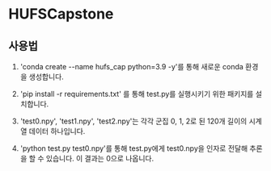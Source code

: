 # HUFSCapstone

## 사용법

1. 'conda create --name hufs_cap python=3.9 -y'를 통해 새로운 conda 환경을 생성합니다.

2. 'pip install -r requirements.txt' 를 통해 test.py를 실행시키기 위한 패키지를 설치합니다.

3. 'test0.npy', 'test1.npy', 'test2.npy'는 각각 군집 0, 1, 2로 된 120개 길이의 시계열 데이터 하나입니다.

4. 'python test.py test0.npy'를 통해 test.py에게 test0.npy을 인자로 전달해 추론을 할 수 있습니다. 이 결과는 0으로 나옵니다.